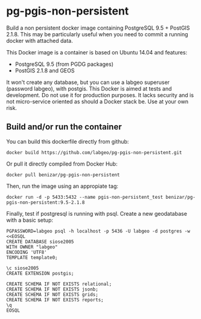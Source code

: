 pg-pgis-non-persistent
=========================

Build a non persistent docker image containing PostgreSQL 9.5 + PostGIS 2.1.8. This may be particularly useful when you need to commit a running docker with attached data.

This Docker image is a container is based on Ubuntu 14.04 and features:

* PostgreSQL 9.5 (from PGDG packages)
* PostGIS 2.1.8 and GEOS

It won't create any database, but you can use a labgeo superuser (password labgeo), with postgis. This Docker is aimed at tests and development. Do not use it for production purposes. It lacks security and is not micro-service oriented as should a Docker stack be. Use at your own risk.


Build and/or run the container
------------------------------

You can build this dockerfile directly from github:

```
docker build https://github.com/labgeo/pg-pgis-non-persistent.git
```

Or pull it directly compiled from Docker Hub:

```
docker pull benizar/pg-pgis-non-persistent
```

Then, run the image using an appropiate tag:

```
docker run -d -p 5433:5432 --name pgis-non-persistent_test benizar/pg-pgis-non-persistent:9.5-2.1.8
```

Finally, test if postgresql is running with psql. Create a new geodatabase with a basic setup:

```
PGPASSWORD=labgeo psql -h localhost -p 5436 -U labgeo -d postgres -w <<EOSQL
CREATE DATABASE siose2005
WITH OWNER "labgeo"
ENCODING 'UTF8'
TEMPLATE template0;

\c siose2005
CREATE EXTENSION postgis;

CREATE SCHEMA IF NOT EXISTS relational;
CREATE SCHEMA IF NOT EXISTS jsonb;
CREATE SCHEMA IF NOT EXISTS grids;
CREATE SCHEMA IF NOT EXISTS reports;
\q
EOSQL
```
```

